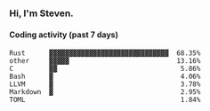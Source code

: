 ### Hi, I'm Steven.

#### Coding activity (past 7 days)
```
Rust      ▓▓▓▓▓▓▓▓▓▓▓▓▓▓▓▓▓▓▓▓▓▓▓▓▓▓▓▓▓▓  68.35%
other     ▓▓▓▓▓                           13.16%
C         ▓▓                               5.86%
Bash      ▓                                4.06%
LLVM      ▓                                3.78%
Markdown  ▓                                2.95%
TOML                                       1.84%
```
